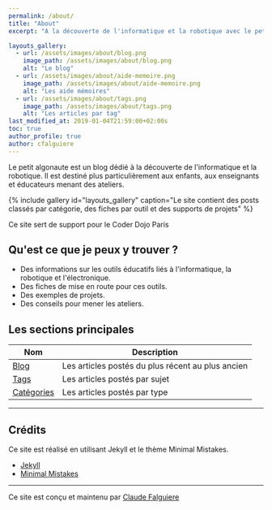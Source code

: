 ```yaml
---
permalink: /about/
title: "About"
excerpt: "A la découverte de l'informatique et la robotique avec le petit algonaute."

layouts_gallery:
  - url: /assets/images/about/blog.png
    image_path: /assets/images/about/blog.png
    alt: "Le blog"
  - url: /assets/images/about/aide-memoire.png
    image_path: /assets/images/about/aide-memoire.png
    alt: "Les aide mémoires"
  - url: /assets/images/about/tags.png
    image_path: /assets/images/about/tags.png
    alt: "Les articles par tag"
last_modified_at: 2019-01-04T21:59:00+02:00s
toc: true
author_profile: true
author: cfalguiere
---
```


Le petit algonaute est un blog dédié à la découverte de l'informatique et la robotique. Il est destiné plus particulièrement aux enfants, aux enseignants et éducateurs menant des ateliers.

{% include gallery id="layouts_gallery" caption="Le site contient des posts classés par catégorie, des fiches par outil et des supports de projets" %}

Ce site sert de support pour le Coder Dojo Paris

## Qu'est ce que je peux y trouver ?

- Des informations sur les outils éducatifs liés à l'informatique, la robotique et l'électronique.
- Des fiches de mise en route pour ces outils.
- Des exemples de projets.
- Des conseils pour mener les ateliers.

## Les sections principales

| Nom                                        | Description                                           |
| ------------------------------------------- | ----------------------------------------------------- |
| [Blog](/blog/) | Les articles postés du plus récent au plus ancien |
| [Tags](/tags/) | Les articles postés par sujet |
| [Catégories](/categories/) | Les articles postés par type |

---

## Crédits

Ce site est réalisé en utilisant Jekyll et le thème Minimal Mistakes.


- [Jekyll](https://jekyllrb.com/)
- [Minimal Mistakes](https://mmistakes.github.io/minimal-mistake)


---

Ce site est conçu et maintenu par [Claude Falguiere](https://cfalguiere.github.io/)
